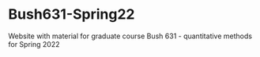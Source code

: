 # Bush631-Spring22
Website with material for graduate course Bush 631 - quantitative methods for Spring 2022
